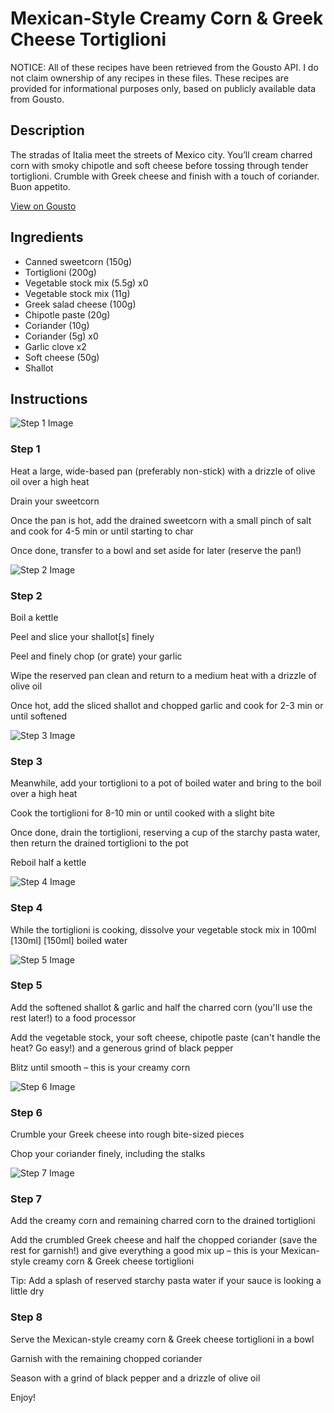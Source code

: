 # Mexican-Style Creamy Corn & Greek Cheese Tortiglioni

NOTICE: All of these recipes have been retrieved from the Gousto API. I do not claim ownership of any recipes in these files. These recipes are provided for informational purposes only, based on publicly available data from Gousto.

## Description

The stradas of Italia meet the streets of Mexico city. You’ll cream charred corn with smoky chipotle and soft cheese before tossing through tender tortiglioni. Crumble with Greek cheese and finish with a touch of coriander. Buon appetito.

[View on Gousto](https://www.gousto.co.uk/recipes/cookbook/mexican-style-creamy-corn-greek-cheese-tortiglioni)

## Ingredients

- Canned sweetcorn (150g)
- Tortiglioni (200g)
- Vegetable stock mix (5.5g) x0
- Vegetable stock mix (11g)
- Greek salad cheese (100g)
- Chipotle paste (20g)
- Coriander (10g)
- Coriander (5g) x0
- Garlic clove x2
- Soft cheese (50g)
- Shallot

## Instructions

![Step 1 Image](https://production-media.gousto.co.uk/cms/recipe-step-image/Step-1-1674051269061-x200.jpg)

### Step 1

Heat a large, wide-based pan (preferably non-stick) with a drizzle of olive oil over a high heat

Drain your sweetcorn

Once the pan is hot, add the drained sweetcorn with a small pinch of salt and cook for 4-5 min or until starting to char

Once done, transfer to a bowl and set aside for later (reserve the pan!)

![Step 2 Image](https://production-media.gousto.co.uk/cms/recipe-step-image/Step-2-1674051273845-x200.jpg)

### Step 2

Boil a kettle

Peel and slice your shallot[s] finely

Peel and finely chop (or grate) your garlic

Wipe the reserved pan clean and return to a medium heat with a drizzle of olive oil

Once hot, add the sliced shallot and chopped garlic and cook for 2-3 min or until softened

![Step 3 Image](https://production-media.gousto.co.uk/cms/recipe-step-image/Step-3-1674051277212-x200.jpg)

### Step 3

Meanwhile, add your tortiglioni to a pot of boiled water and bring to the boil over a high heat

Cook the tortiglioni for 8-10 min or until cooked with a slight bite

Once done, drain the tortiglioni, reserving a cup of the starchy pasta water, then return the drained tortiglioni to the pot

Reboil half a kettle

![Step 4 Image](https://production-media.gousto.co.uk/cms/recipe-step-image/Step-4-1674051280361-x200.jpg)

### Step 4

While the tortiglioni is cooking, dissolve your vegetable stock mix in 100ml <span class="text-purple">[130ml]</span> <span class="text-danger">[150ml] </span>boiled water

![Step 5 Image](https://production-media.gousto.co.uk/cms/recipe-step-image/Step-5-1674051284303-x200.jpg)

### Step 5

Add the softened shallot & garlic and half the charred corn (you'll use the rest later!) to a food processor

Add the vegetable stock, your soft cheese, chipotle paste (can't handle the heat? Go easy!) and a generous grind of black pepper

Blitz until smooth – this is your creamy corn

![Step 6 Image](https://production-media.gousto.co.uk/cms/recipe-step-image/Step-6-1674051288002-x200.jpg)

### Step 6

Crumble your Greek cheese into rough bite-sized pieces

Chop your coriander finely, including the stalks

![Step 7 Image](https://production-media.gousto.co.uk/cms/recipe-step-image/Step-7-1674051291426-x200.jpg)

### Step 7

Add the creamy corn and remaining charred corn to the drained tortiglioni

Add the crumbled Greek cheese and half the chopped coriander (save the rest for garnish!) and give everything a good mix up – this is your Mexican-style creamy corn & Greek cheese tortiglioni

Tip: Add a splash of reserved starchy pasta water if your sauce is looking a little dry

### Step 8

Serve the Mexican-style creamy corn & Greek cheese tortiglioni in a bowl

Garnish with the remaining chopped coriander

Season with a grind of black pepper and a drizzle of olive oil

Enjoy!

